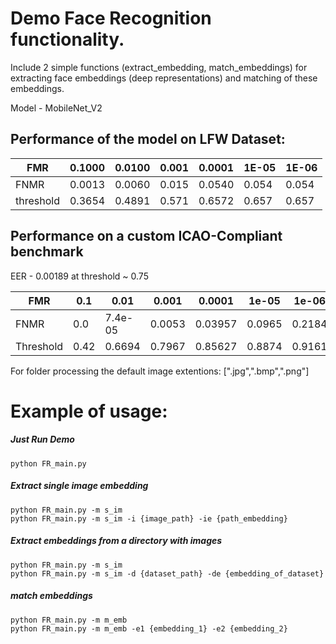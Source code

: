 # Demo Face Recognition functionality.
Include 2 simple functions (extract_embedding, match_embeddings) for extracting 
face embeddings (deep representations) and matching of these embeddings.

Model - MobileNet_V2
## Performance of the model on LFW Dataset:
| FMR       | 0.1000 | 0.0100 | 0.001 | 0.0001 | 1E-05 | 1E-06 |
|-----------|--------|--------|-------|--------|-------|-------|
| FNMR      | 0.0013 | 0.0060 | 0.015 | 0.0540 | 0.054 | 0.054 |
| threshold | 0.3654 | 0.4891 | 0.571 | 0.6572 | 0.657 | 0.657 |

## Performance on a custom ICAO-Compliant  benchmark
EER -  0.00189 at threshold ~ 0.75

| FMR       | 0.1  | 0.01    | 0.001  | 0.0001  | 1e-05  | 1e-06  |
|-----------|------|---------|--------|---------|--------|--------|
| FNMR      | 0.0  | 7.4e-05 | 0.0053 | 0.03957 | 0.0965 | 0.2184 |
| Threshold | 0.42 | 0.6694  | 0.7967 | 0.85627 | 0.8874 | 0.9161 |


For folder processing the default image extentions:  [".jpg",".bmp",".png"]


# Example of usage:

##### Just Run Demo
    python FR_main.py


##### Extract single image embedding
    python FR_main.py -m s_im
    python FR_main.py -m s_im -i {image_path} -ie {path_embedding}
  

##### Extract embeddings from a directory with images
    python FR_main.py -m s_im
    python FR_main.py -m s_im -d {dataset_path} -de {embedding_of_dataset}


##### match embeddings  
    python FR_main.py -m m_emb  
    python FR_main.py -m m_emb -e1 {embedding_1} -e2 {embedding_2}